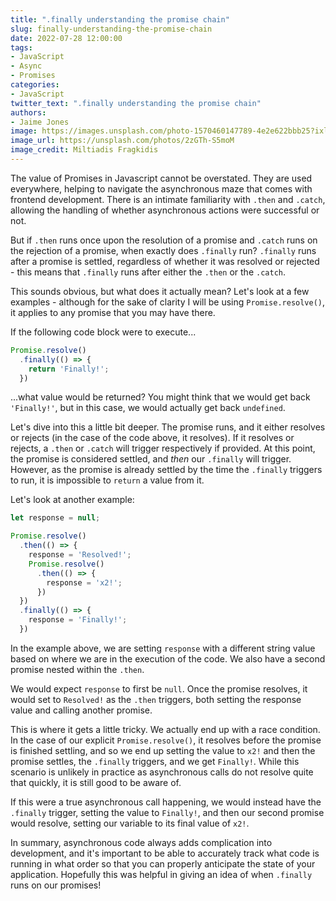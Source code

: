 ```yaml
---
title: ".finally understanding the promise chain"
slug: finally-understanding-the-promise-chain
date: 2022-07-28 12:00:00
tags:
- JavaScript
- Async
- Promises
categories:
- JavaScript
twitter_text: ".finally understanding the promise chain"
authors: 
- Jaime Jones
image: https://images.unsplash.com/photo-1570460147789-4e2e622bbb25?ixlib=rb-1.2.1&ixid=MnwxMjA3fDB8MHxwaG90by1wYWdlfHx8fGVufDB8fHx8&auto=format&fit=crop&w=2340&q=80
image_url: https://unsplash.com/photos/2zGTh-S5moM
image_credit: Miltiadis Fragkidis
---
```


The value of Promises in Javascript cannot be overstated. They are used everywhere, helping to navigate the asynchronous maze that comes with frontend development. There is an intimate familiarity with `.then` and `.catch`, allowing the handling of whether asynchronous actions were successful or not.

But if `.then` runs once upon the resolution of a promise and `.catch` runs on the rejection of a promise, when exactly does `.finally` run? `.finally` runs after a promise is settled, regardless of whether it was resolved or rejected - this means that `.finally` runs after either the `.then` or the `.catch`.

This sounds obvious, but what does it actually mean? Let's look at a few examples - although for the sake of clarity I will be using `Promise.resolve()`, it applies to any promise that you may have there.

If the following code block were to execute...

```javascript
Promise.resolve()
  .finally(() => {
    return 'Finally!';
  })
```

...what value would be returned? You might think that we would get back `'Finally!'`, but in this case, we would actually get back `undefined`.

Let's dive into this a little bit deeper. The promise runs, and it either resolves or rejects (in the case of the code above, it resolves). If it resolves or rejects, a `.then` or `.catch` will trigger respectively if provided. At this point, the promise is considered settled, and _then_ our `.finally` will trigger. However, as the promise is already settled by the time the `.finally` triggers to run, it is impossible to `return` a value from it.

Let's look at another example:

```javascript
let response = null;

Promise.resolve()
  .then(() => {
    response = 'Resolved!';
    Promise.resolve()
      .then(() => {
        response = 'x2!';
      })
  })
  .finally(() => {
    response = 'Finally!';
  })
```

In the example above, we are setting `response` with a different string value based on where we are in the execution of the code. We also have a second promise nested within the `.then`.

We would expect `response` to first be `null`. Once the promise resolves, it would set to `Resolved!` as the `.then` triggers, both setting the response value and calling another promise.

This is where it gets a little tricky. We actually end up with a race condition. In the case of our explicit `Promise.resolve()`, it resolves before the promise is finished settling, and so we end up setting the value to `x2!` and then the promise settles, the `.finally` triggers, and we get `Finally!`. While this scenario is unlikely in practice as asynchronous calls do not resolve quite that quickly, it is still good to be aware of.

If this were a true asynchronous call happening, we would instead have the `.finally` trigger, setting the value to `Finally!`, and then our second promise would resolve, setting our variable to its final value of `x2!`.

In summary, asynchronous code always adds complication into development, and it's important to be able to accurately track what code is running in what order so that you can properly anticipate the state of your application. Hopefully this was helpful in giving an idea of when `.finally` runs on our promises!
